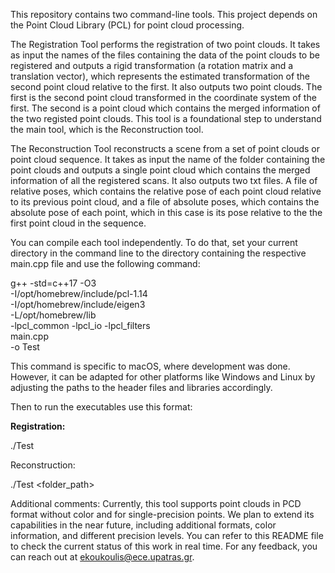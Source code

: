 

This repository contains two command-line tools. This project depends on the Point Cloud Library (PCL) for point cloud processing.

The Registration Tool performs the registration of two point clouds. It takes as input the names of the files containing the data of the point clouds to be registered and outputs a rigid transformation (a rotation matrix and a translation vector), which represents the estimated transformation of the second point cloud relative to the first. It also outputs two point clouds. The first is the second point cloud transformed in the coordinate system of the first.  The second is a point cloud which contains the merged information of the two registed point clouds. This tool is a foundational step to understand the main tool, which is the Reconstruction tool.

The Reconstruction Tool reconstructs a scene from a set of point clouds or point cloud sequence. It takes as input the name of the folder containing the point clouds and outputs a single point cloud which contains the merged information of all the registered scans. It also outputs two txt files. A file of relative poses, which contains the relative pose of each point cloud relative to its previous point cloud, and a file of absolute poses, which contains the absolute pose of each point, which in this case is its pose relative to the the first point cloud in the sequence.

You can compile each tool independently. To do that, set your current directory in the command line to the directory containing the respective main.cpp file and use the following command:

g++ -std=c++17 -O3 \
    -I/opt/homebrew/include/pcl-1.14 \
    -I/opt/homebrew/include/eigen3 \
    -L/opt/homebrew/lib \
    -lpcl_common -lpcl_io -lpcl_filters \
    main.cpp \
    -o Test

This command is specific to macOS, where development was done. However, it can be adapted for other platforms like Windows and Linux by adjusting the paths to the header files and libraries accordingly.

Then to run the executables use this format: 

**Registration:**

./Test <fixed> <moving>

Reconstruction: 

./Test <folder_path>

Additional comments:
Currently, this tool supports point clouds in PCD format without color and for single-precision points. We plan to extend its capabilities in the near future, including additional formats, color information, and different precision levels.
You can refer to this README file to check the current status of this work in real time. For any feedback, you can reach out at ekoukoulis@ece.upatras.gr.








